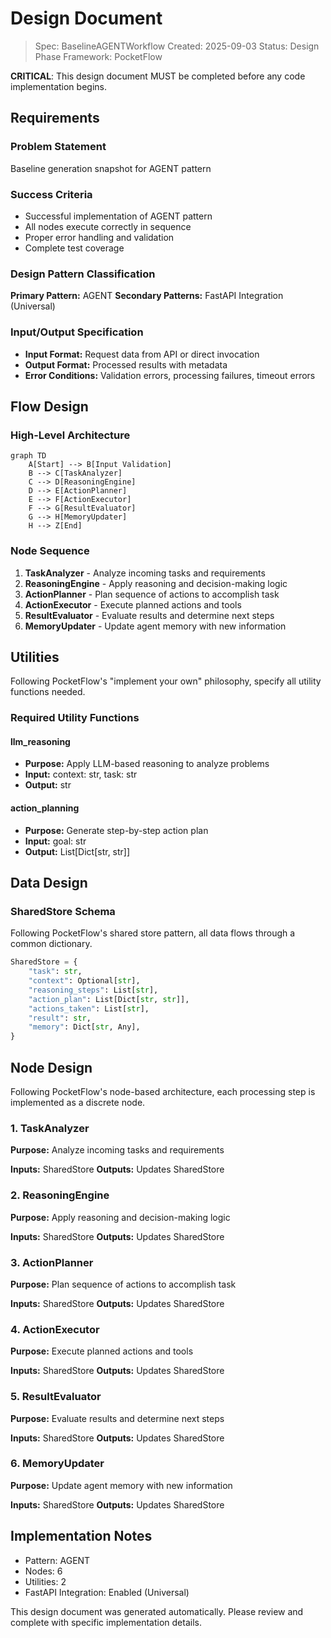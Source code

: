 # Design Document

> Spec: BaselineAGENTWorkflow
> Created: 2025-09-03
> Status: Design Phase
> Framework: PocketFlow

**CRITICAL**: This design document MUST be completed before any code implementation begins.

## Requirements

### Problem Statement
Baseline generation snapshot for AGENT pattern

### Success Criteria
- Successful implementation of AGENT pattern
- All nodes execute correctly in sequence
- Proper error handling and validation
- Complete test coverage

### Design Pattern Classification
**Primary Pattern:** AGENT
**Secondary Patterns:** FastAPI Integration (Universal)

### Input/Output Specification
- **Input Format:** Request data from API or direct invocation
- **Output Format:** Processed results with metadata
- **Error Conditions:** Validation errors, processing failures, timeout errors

## Flow Design

### High-Level Architecture
```mermaid
graph TD
    A[Start] --> B[Input Validation]
    B --> C[TaskAnalyzer]
    C --> D[ReasoningEngine]
    D --> E[ActionPlanner]
    E --> F[ActionExecutor]
    F --> G[ResultEvaluator]
    G --> H[MemoryUpdater]
    H --> Z[End]
```

### Node Sequence
1. **TaskAnalyzer** - Analyze incoming tasks and requirements
2. **ReasoningEngine** - Apply reasoning and decision-making logic
3. **ActionPlanner** - Plan sequence of actions to accomplish task
4. **ActionExecutor** - Execute planned actions and tools
5. **ResultEvaluator** - Evaluate results and determine next steps
6. **MemoryUpdater** - Update agent memory with new information

## Utilities

Following PocketFlow's "implement your own" philosophy, specify all utility functions needed.

### Required Utility Functions

#### llm_reasoning
- **Purpose:** Apply LLM-based reasoning to analyze problems
- **Input:** context: str, task: str
- **Output:** str

#### action_planning
- **Purpose:** Generate step-by-step action plan
- **Input:** goal: str
- **Output:** List[Dict[str, str]]


## Data Design

### SharedStore Schema
Following PocketFlow's shared store pattern, all data flows through a common dictionary.

```python
SharedStore = {
    "task": str,
    "context": Optional[str],
    "reasoning_steps": List[str],
    "action_plan": List[Dict[str, str]],
    "actions_taken": List[str],
    "result": str,
    "memory": Dict[str, Any],
}
```

## Node Design

Following PocketFlow's node-based architecture, each processing step is implemented as a discrete node.

### 1. TaskAnalyzer
**Purpose:** Analyze incoming tasks and requirements

**Inputs:** SharedStore
**Outputs:** Updates SharedStore

### 2. ReasoningEngine
**Purpose:** Apply reasoning and decision-making logic

**Inputs:** SharedStore
**Outputs:** Updates SharedStore

### 3. ActionPlanner
**Purpose:** Plan sequence of actions to accomplish task

**Inputs:** SharedStore
**Outputs:** Updates SharedStore

### 4. ActionExecutor
**Purpose:** Execute planned actions and tools

**Inputs:** SharedStore
**Outputs:** Updates SharedStore

### 5. ResultEvaluator
**Purpose:** Evaluate results and determine next steps

**Inputs:** SharedStore
**Outputs:** Updates SharedStore

### 6. MemoryUpdater
**Purpose:** Update agent memory with new information

**Inputs:** SharedStore
**Outputs:** Updates SharedStore


## Implementation Notes

- Pattern: AGENT
- Nodes: 6
- Utilities: 2
- FastAPI Integration: Enabled (Universal)

This design document was generated automatically. Please review and complete with specific implementation details.